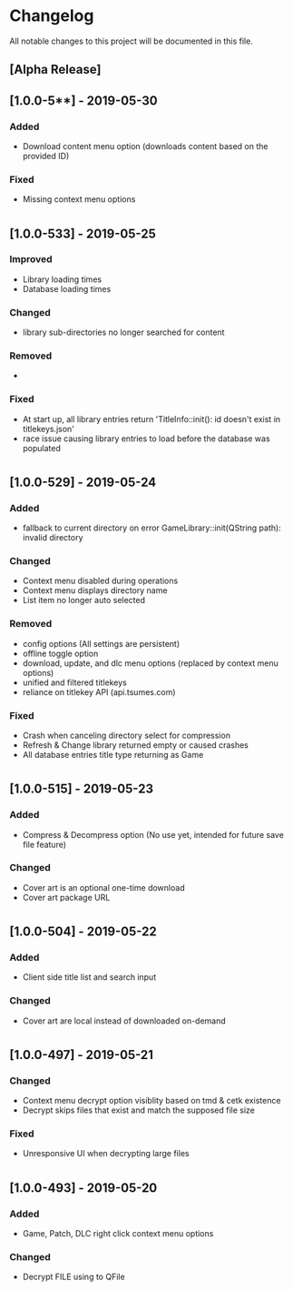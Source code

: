 # Changelog
All notable changes to this project will be documented in this file.

## [Alpha Release]

## [1.0.0-5**] - 2019-05-30
### Added
- Download content menu option (downloads content based on the provided ID)

### Fixed
- Missing context menu options

#
## [1.0.0-533] - 2019-05-25
### Improved
- Library loading times
- Database loading times

### Changed
- library sub-directories no longer searched for content

### Removed
- 

### Fixed
- At start up, all library entries return 'TitleInfo::init(): id doesn't exist in titlekeys.json'
- race issue causing library entries to load before the database was populated

#
## [1.0.0-529] - 2019-05-24
### Added
- fallback to current directory on error GameLibrary::init(QString path): invalid directory

### Changed
- Context menu disabled during operations
- Context menu displays directory name
- List item no longer auto selected

### Removed
- config options (All settings are persistent)
- offline toggle option
- download, update, and dlc menu options (replaced by context menu options)
- unified and filtered titlekeys
- reliance on titlekey API (api.tsumes.com)

### Fixed
- Crash when canceling directory select for compression
- Refresh & Change library returned empty or caused crashes
- All database entries title type returning as Game

#
## [1.0.0-515] - 2019-05-23
### Added
- Compress & Decompress option (No use yet, intended for future save file feature)

### Changed
- Cover art is an optional one-time download
- Cover art package URL

#
## [1.0.0-504] - 2019-05-22
### Added
- Client side title list and search input

### Changed
- Cover art are local instead of downloaded on-demand

#
## [1.0.0-497] - 2019-05-21
### Changed
- Context menu decrypt option visiblity based on tmd & cetk existence
- Decrypt skips files that exist and match the supposed file size

### Fixed
- Unresponsive UI when decrypting large files

#
## [1.0.0-493] - 2019-05-20
### Added
- Game, Patch, DLC right click context menu options

### Changed
- Decrypt FILE using to QFile